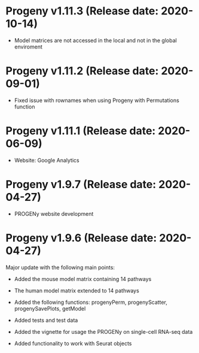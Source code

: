 # Progeny v1.11.3 (Release date: 2020-10-14)

* Model matrices are not accessed in the local and not in the global enviroment

# Progeny v1.11.2 (Release date: 2020-09-01)

* Fixed issue with rownames when using Progeny with Permutations function

# Progeny v1.11.1 (Release date: 2020-06-09)

* Website: Google Analytics 

# Progeny v1.9.7 (Release date: 2020-04-27)

* PROGENy website development

# Progeny v1.9.6 (Release date: 2020-04-27) 

Major update with the following main points:

* Added the mouse model matrix containing 14 pathways

* The human model matrix extended to 14 pathways

* Added the following functions: progenyPerm, progenyScatter, progenySavePlots, 
getModel

* Added tests and test data

* Added the vignette for usage the PROGENy on single-cell RNA-seq data

* Added functionality to work with Seurat objects
